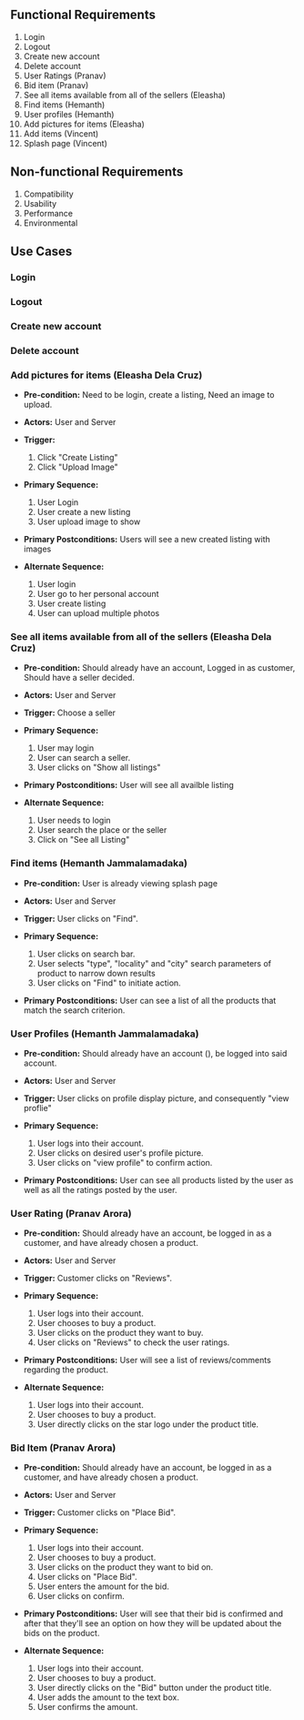 ## Functional Requirements

1. Login
2. Logout
3. Create new account
4. Delete account
5. User Ratings (Pranav)
6. Bid item (Pranav)
7. See all items available from all of the sellers (Eleasha)
8. Find items (Hemanth)
9. User profiles (Hemanth)
10. Add pictures for items (Eleasha)
11. Add items (Vincent)
12. Splash page (Vincent)

## Non-functional Requirements

1. Compatibility
2. Usability
3. Performance
4. Environmental

## Use Cases
### Login

### Logout

### Create new account

### Delete account

### Add pictures for items  (Eleasha Dela Cruz)
- **Pre-condition:** Need to be login, create a listing, Need an image to upload.

- **Actors:** User and Server
- **Trigger:** 
    1. Click "Create Listing"
    2. Click "Upload Image"
   
  
- **Primary Sequence:**
    1. User Login 
    2. User create a new listing
    3. User upload image to show
 
    
- **Primary Postconditions:** Users will see a new created listing with images

- **Alternate Sequence:** 
  1. User login
  2. User go to her personal account 
  2. User create listing
  3. User can upload multiple photos

###  See all items available from all of the sellers (Eleasha  Dela Cruz)
- **Pre-condition:** Should already have an account, Logged in as customer, Should have a seller decided.
- **Actors:** User and Server
- **Trigger:** Choose a seller
  
- **Primary Sequence:**
    1. User may login
    2. User can search a seller.
    3. User clicks on "Show all listings"
    
- **Primary Postconditions:** User will see all availble listing 

- **Alternate Sequence:** 
  1. User needs to login
  2. User search the place or the seller
  3. Click on "See all Listing"

### Find items (Hemanth Jammalamadaka)
- **Pre-condition:** User is already viewing splash page

- **Actors:** User and Server

- **Trigger:** User clicks on "Find".

- **Primary Sequence:**
  
  1. User clicks on search bar.
  2. User selects "type", "locality" and "city" search parameters of product to narrow down results
  3. User clicks on "Find" to initiate action.
 
- **Primary Postconditions:** User can see a list of all the products that match the search criterion.

### User Profiles (Hemanth Jammalamadaka)
- **Pre-condition:** Should already have an account (), be logged into said account. 

- **Actors:** User and Server

- **Trigger:** User clicks on profile display picture, and consequently "view proflie"

- **Primary Sequence:**
  
  1. User logs into their account.
  2. User clicks on desired user's profile picture.
  3. User clicks on "view profile" to confirm action. 
 
- **Primary Postconditions:** User can see all products listed by the user as well as all the ratings posted by the user.

### User Rating (Pranav Arora)
- **Pre-condition:** Should already have an account, be logged in as a customer, and have already chosen a product. 

- **Actors:** User and Server

- **Trigger:** Customer clicks on "Reviews".

- **Primary Sequence:**
  
  1. User logs into their account.
  2. User chooses to buy a product.
  3. User clicks on the product they want to buy.
  4. User clicks on "Reviews" to check the user ratings.
 
- **Primary Postconditions:** User will see a list of reviews/comments regarding the product.

- **Alternate Sequence:** 
  
  1. User logs into their account.
  2. User chooses to buy a product.
  3. User directly clicks on the star logo under the product title. 

### Bid Item (Pranav Arora)
- **Pre-condition:** Should already have an account, be logged in as a customer, and have already chosen a product. 

- **Actors:** User and Server

- **Trigger:** Customer clicks on "Place Bid".

- **Primary Sequence:**
  
  1. User logs into their account.
  2. User chooses to buy a product.
  3. User clicks on the product they want to bid on.
  4. User clicks on "Place Bid".
  5. User enters the amount for the bid.
  6. User clicks on confirm.
 
- **Primary Postconditions:** User will see that their bid is confirmed and after that they'll see an option on how they will be updated about the bids on the product. 

- **Alternate Sequence:** 
  
  1. User logs into their account.
  2. User chooses to buy a product.
  3. User directly clicks on the "Bid" button under the product title.
  4. User adds the amount to the text box.
  5. User confirms the amount.

